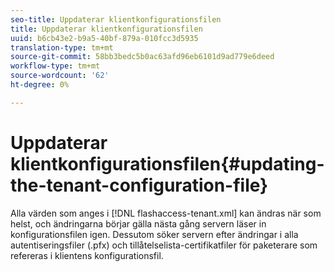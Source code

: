 ```yaml
---
seo-title: Uppdaterar klientkonfigurationsfilen
title: Uppdaterar klientkonfigurationsfilen
uuid: b6cb43e2-b9a5-40bf-879a-010fcc3d5935
translation-type: tm+mt
source-git-commit: 58bb3bedc5b0ac63afd96eb6101d9ad779e6deed
workflow-type: tm+mt
source-wordcount: '62'
ht-degree: 0%

---
```



# Uppdaterar klientkonfigurationsfilen{#updating-the-tenant-configuration-file}

Alla värden som anges i [!DNL flashaccess-tenant.xml] kan ändras när som helst, och ändringarna börjar gälla nästa gång servern läser in konfigurationsfilen igen. Dessutom söker servern efter ändringar i alla autentiseringsfiler (.pfx) och tillåtelselista-certifikatfiler för paketerare som refereras i klientens konfigurationsfil.
